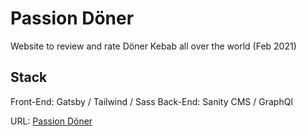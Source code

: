 # Passion Döner

Website to review and rate Döner Kebab all over the world
(Feb 2021)

## Stack
Front-End: Gatsby / Tailwind / Sass
Back-End: Sanity CMS / GraphQl

URL: [Passion Döner](TBD)
